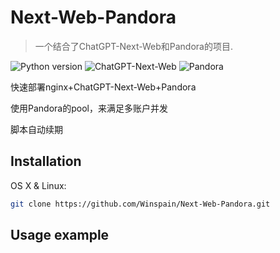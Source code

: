 # Next-Web-Pandora
> 一个结合了ChatGPT-Next-Web和Pandora的项目.

![Python version](https://img.shields.io/badge/Python-3.11-blue)
![ChatGPT-Next-Web](https://img.shields.io/badge/ChatGPT--Next--Web-8A2BE2)
![Pandora](https://img.shields.io/badge/Pandora-8A2BE2)


快速部署nginx+ChatGPT-Next-Web+Pandora

使用Pandora的pool，来满足多账户并发

脚本自动续期

## Installation

OS X & Linux:

```sh
git clone https://github.com/Winspain/Next-Web-Pandora.git
```


## Usage example


